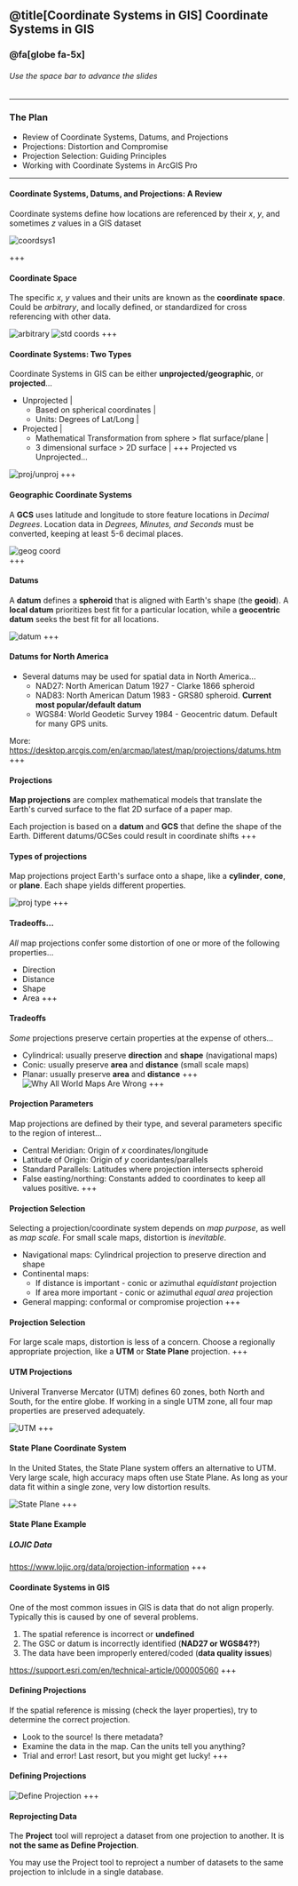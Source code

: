 @title[Coordinate Systems in GIS]
Coordinate Systems in GIS
-------------------------------
### @fa[globe fa-5x]

###### Use the space bar to advance the slides
---
### The Plan

- Review of Coordinate Systems, Datums, and Projections
- Projections: Distortion and Compromise
- Projection Selection: Guiding Principles
- Working with Coordinate Systems in ArcGIS Pro
---
#### Coordinate Systems, Datums, and Projections: A Review
Coordinate systems define how locations are referenced by their *x*, *y*, and sometimes *z* values in a GIS dataset

![coordsys1](images/coordsys1.jpg)

+++
#### Coordinate Space

The specific *x*, *y* values and their units are known as the **coordinate space**. Could be *arbitrary*, and locally defined, or standardized for cross referencing with other data. 

![arbitrary](images/coordspace.jpg)
![std coords](images/std_coords.jpg)
+++
#### Coordinate Systems: Two Types

Coordinate Systems in GIS can be either **unprojected/geographic**, or **projected**...

- Unprojected |
    - Based on spherical coordinates |
	- Units: Degrees of Lat/Long |
- Projected |
    - Mathematical Transformation from sphere > flat surface/plane |
	- 3 dimensional surface > 2D surface |
+++
Projected vs Unprojected...

![proj/unproj](images/proj_unproj.jpg)
+++
#### Geographic Coordinate Systems
A **GCS** uses latitude and longitude to store feature locations in *Decimal Degrees*. Location data in *Degrees, Minutes, and Seconds* must be converted, keeping	 at least 5-6 decimal places. 
	
![geog coord](images/geog_coord.jpg)	
+++
#### Datums

A **datum** defines a **spheroid** that is aligned with Earth's shape (the **geoid**). A **local datum** prioritizes best fit for a particular location, while a **geocentric datum** seeks the best fit for all locations. 

![datum](images/datum.jpg)
+++
#### Datums for North America
- Several datums may be used for spatial data in North America...
    - NAD27: North American Datum 1927 - Clarke 1866 spheroid
    - NAD83: North American Datum 1983 - GRS80 spheroid. **Current most popular/default datum**
    - WGS84: World Geodetic Survey 1984 - Geocentric datum. Default for many GPS units.

More: https://desktop.arcgis.com/en/arcmap/latest/map/projections/datums.htm
+++
#### Projections
**Map projections** are complex mathematical models that translate the Earth's curved surface to the flat 2D surface of a paper map. 

Each projection is based on a **datum** and **GCS** that define the shape of the Earth. Different datums/GCSes could result in coordinate shifts
+++
#### Types of projections
Map projections project Earth's surface onto a shape, like a **cylinder**, **cone**, or **plane**. Each shape yields different properties. 

![proj type](images/proj_types.jpg)
+++
#### Tradeoffs...
*All* map projections confer some distortion of one or more of the following properties...

- Direction
- Distance
- Shape
- Area
+++
#### Tradeoffs
*Some* projections preserve certain properties at the expense of others...

- Cylindrical: usually preserve **direction** and **shape** (navigational maps)
- Conic: usually preserve **area** and **distance** (small scale maps)
- Planar: usually preserve **area** and **distance**
+++
![Why All World Maps Are Wrong](https://www.youtube.com/embed/kIID5FDi2JQ)
+++
#### Projection Parameters
Map projections are defined by their type, and several parameters specific to the region of interest...

- Central Meridian: Origin of *x* coordinates/longitude
- Latitude of Origin: Origin of *y* cooridantes/parallels
- Standard Parallels: Latitudes where projection intersects spheroid
- False easting/northing: Constants added to coordinates to keep all values positive. 
+++
#### Projection Selection
Selecting a projection/coordinate system depends on *map purpose*, as well as *map scale*. For small scale maps, distortion is *inevitable*. 

- Navigational maps: Cylindrical projection to preserve direction and shape
- Continental maps: 
    - If distance is important - conic or azimuthal *equidistant* projection
    - If area more important - conic or azimuthal *equal area* projection
- General mapping: conformal or compromise projection
+++
#### Projection Selection

For large scale maps, distortion is less of a concern. Choose a regionally appropriate projection, like a **UTM** or **State Plane** projection. 
+++
#### UTM Projections
Univeral Tranverse Mercator (UTM) defines 60 zones, both North and South, for the entire globe. If working in a single UTM zone, all four map properties are preserved adequately. 

![UTM](images/utm.jpg)
+++
#### State Plane Coordinate System
In the United States, the State Plane system offers an alternative to UTM. Very large scale, high accuracy maps often use State Plane. As long as your data fit within a single zone, very low distortion results. 

![State Plane](images/stateplane.jpg)
+++
#### State Plane Example
##### LOJIC Data
https://www.lojic.org/data/projection-information
+++
#### Coordinate Systems in GIS
One of the most common issues in GIS is data that do not align properly. Typically this is caused by one of several problems. 

1. The spatial reference is incorrect or **undefined** 
2. The GSC or datum is incorrectly identified (**NAD27 or WGS84??**)
3. The data have been improperly entered/coded (**data quality issues**)

https://support.esri.com/en/technical-article/000005060 
+++
#### Defining Projections
If the spatial reference is missing (check the layer properties), try to determine the correct projection.
- Look to the source! Is there metadata?
- Examine the data in the map. Can the units tell you anything? 
- Trial and error! Last resort, but you might get lucky!
+++
#### Defining Projections

![Define Projection](images/define_proj.jpg)
+++
#### Reprojecting Data
The **Project** tool will reproject a dataset from one projection to another. It is **not the same as Define Projection**. 

You may use the Project tool to reproject a number of datasets to the same projection to inlclude in a single database. 






